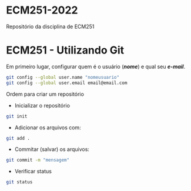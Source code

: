 # ECM251-2022
Repositório da disciplina de ECM251

# ECM251 - Utilizando Git

Em primeiro lugar, configurar quem é o usuário (***nome***) e qual seu ***e-mail***.

```bash
git config --global user.name "nomeusuario"
git config --global user.email email@email.com
```

Ordem para criar um repositório
- Inicializar o repositório
```bash
git init
```
- Adicionar os arquivos com:
```bash
git add .
```
- Commitar (salvar) os arquivos:
```bash
git commit -m "mensagem"
```
- Verificar status
```bash
git status
```
